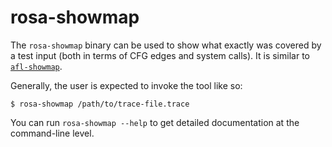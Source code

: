 # rosa-showmap

The `rosa-showmap` binary can be used to show what exactly was covered by a test input (both in
terms of CFG edges and system calls). It is similar to
[`afl-showmap`](https://aflplus.plus/docs/fuzzing_in_depth/#g-checking-the-coverage-of-the-fuzzing).

Generally, the user is expected to invoke the tool like so:

```console
$ rosa-showmap /path/to/trace-file.trace
```

You can run `rosa-showmap --help` to get detailed documentation at the command-line level.
